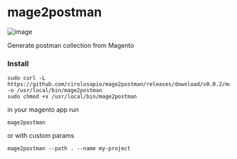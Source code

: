# mage2postman

![image](https://github.com/cirolosapio/mage2postman/assets/33943143/13ca8bac-d8fe-43d8-b7a2-07f6aeff45e9)

Generate postman collection from Magento

### Install

```
sudo curl -L https://github.com/cirolosapio/mage2postman/releases/download/v0.0.2/mage2postman -o /usr/local/bin/mage2postman
sudo chmod +x /usr/local/bin/mage2postman
```

in your magento app run

`mage2postman`

or with custom params

`mage2postman --path . --name my-project`
